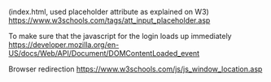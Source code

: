 
(index.html, used placeholder attribute as explained on W3)
https://www.w3schools.com/tags/att_input_placeholder.asp


To make sure that the javascript for the login loads up immediately
https://developer.mozilla.org/en-US/docs/Web/API/Document/DOMContentLoaded_event

Browser redirection
https://www.w3schools.com/js/js_window_location.asp